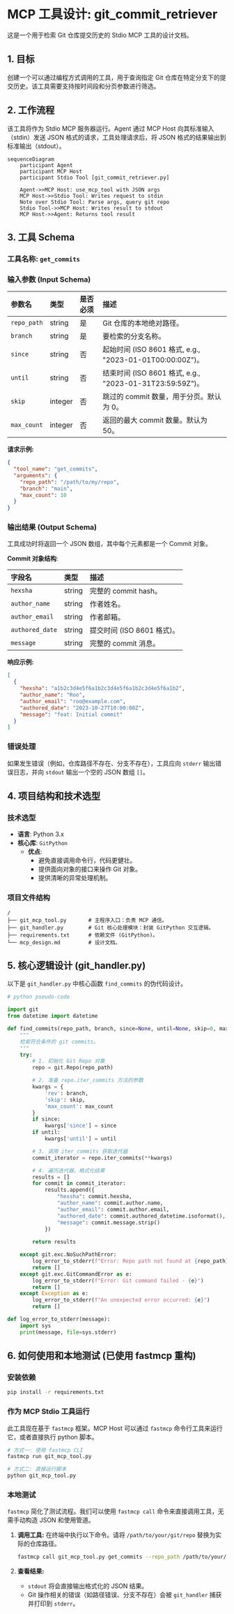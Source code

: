 # MCP 工具设计: git_commit_retriever

这是一个用于检索 Git 仓库提交历史的 Stdio MCP 工具的设计文档。

## 1. 目标

创建一个可以通过编程方式调用的工具，用于查询指定 Git 仓库在特定分支下的提交历史。该工具需要支持按时间段和分页参数进行筛选。

## 2. 工作流程

该工具将作为 Stdio MCP 服务器运行。Agent 通过 MCP Host 向其标准输入（stdin）发送 JSON 格式的请求，工具处理请求后，将 JSON 格式的结果输出到标准输出（stdout）。

```mermaid
sequenceDiagram
    participant Agent
    participant MCP Host
    participant Stdio Tool [git_commit_retriever.py]

    Agent->>MCP Host: use_mcp_tool with JSON args
    MCP Host->>Stdio Tool: Writes request to stdin
    Note over Stdio Tool: Parse args, query git repo
    Stdio Tool->>MCP Host: Writes result to stdout
    MCP Host->>Agent: Returns tool result
```

## 3. 工具 Schema

### 工具名称: `get_commits`

### 输入参数 (Input Schema)

| 参数名      | 类型    | 是否必须 | 描述                                                       |
| :---------- | :------ | :------- | :--------------------------------------------------------- |
| `repo_path` | string  | 是       | Git 仓库的本地绝对路径。                                   |
| `branch`    | string  | 是       | 要检索的分支名称。                                         |
| `since`     | string  | 否       | 起始时间 (ISO 8601 格式, e.g., "2023-01-01T00:00:00Z")。    |
| `until`     | string  | 否       | 结束时间 (ISO 8601 格式, e.g., "2023-01-31T23:59:59Z")。    |
| `skip`      | integer | 否       | 跳过的 commit 数量，用于分页。默认为 0。                   |
| `max_count` | integer | 否       | 返回的最大 commit 数量。默认为 50。                        |

**请求示例:**
```json
{
  "tool_name": "get_commits",
  "arguments": {
    "repo_path": "/path/to/my/repo",
    "branch": "main",
    "max_count": 10
  }
}
```

### 输出结果 (Output Schema)

工具成功时将返回一个 JSON 数组，其中每个元素都是一个 Commit 对象。

**Commit 对象结构**:

| 字段名         | 类型   | 描述                        |
| :------------- | :----- | :-------------------------- |
| `hexsha`       | string | 完整的 commit hash。        |
| `author_name`  | string | 作者姓名。                  |
| `author_email` | string | 作者邮箱。                  |
| `authored_date`| string | 提交时间 (ISO 8601 格式)。  |
| `message`      | string | 完整的 commit 消息。        |

**响应示例:**
```json
[
  {
    "hexsha": "a1b2c3d4e5f6a1b2c3d4e5f6a1b2c3d4e5f6a1b2",
    "author_name": "Roo",
    "author_email": "roo@example.com",
    "authored_date": "2023-10-27T10:00:00Z",
    "message": "feat: Initial commit"
  }
]
```

### 错误处理

如果发生错误（例如，仓库路径不存在、分支不存在），工具应向 `stderr` 输出错误日志，并向 `stdout` 输出一个空的 JSON 数组 `[]`。

## 4. 项目结构和技术选型

### 技术选型

*   **语言**: Python 3.x
*   **核心库**: `GitPython`
    *   **优点**:
        *   避免直接调用命令行，代码更健壮。
        *   提供面向对象的接口来操作 Git 对象。
        *   提供清晰的异常处理机制。

### 项目文件结构

```
/
├── git_mcp_tool.py       # 主程序入口：负责 MCP 通信。
├── git_handler.py        # Git 核心处理模块：封装 GitPython 交互逻辑。
├── requirements.txt      # 依赖文件 (GitPython)。
└── mcp_design.md         # 设计文档。
```

## 5. 核心逻辑设计 (git_handler.py)

以下是 `git_handler.py` 中核心函数 `find_commits` 的伪代码设计。

```python
# python pseudo-code

import git
from datetime import datetime

def find_commits(repo_path, branch, since=None, until=None, skip=0, max_count=50):
    """
    检索符合条件的 git commits。
    """
    try:
        # 1. 初始化 Git Repo 对象
        repo = git.Repo(repo_path)

        # 2. 准备 repo.iter_commits 方法的参数
        kwargs = {
            'rev': branch,
            'skip': skip,
            'max_count': max_count
        }
        if since:
            kwargs['since'] = since
        if until:
            kwargs['until'] = until

        # 3. 调用 iter_commits 获取迭代器
        commit_iterator = repo.iter_commits(**kwargs)

        # 4. 遍历迭代器，格式化结果
        results = []
        for commit in commit_iterator:
            results.append({
                "hexsha": commit.hexsha,
                "author_name": commit.author.name,
                "author_email": commit.author.email,
                "authored_date": commit.authored_datetime.isoformat(),
                "message": commit.message.strip()
            })
        
        return results

    except git.exc.NoSuchPathError:
        log_error_to_stderr(f"Error: Repo path not found at {repo_path}")
        return []
    except git.exc.GitCommandError as e:
        log_error_to_stderr(f"Error: Git command failed - {e}")
        return []
    except Exception as e:
        log_error_to_stderr(f"An unexpected error occurred: {e}")
        return []

def log_error_to_stderr(message):
    import sys
    print(message, file=sys.stderr)
```

## 6. 如何使用和本地测试 (已使用 fastmcp 重构)

### 安装依赖

```bash
pip install -r requirements.txt
```

### 作为 MCP Stdio 工具运行

此工具现在基于 `fastmcp` 框架。MCP Host 可以通过 `fastmcp` 命令行工具来运行它，或者直接执行 python 脚本。

```bash
# 方式一: 使用 fastmcp CLI
fastmcp run git_mcp_tool.py

# 方式二: 直接运行脚本
python git_mcp_tool.py
```

### 本地测试

`fastmcp` 简化了测试流程。我们可以使用 `fastmcp call` 命令来直接调用工具，无需手动构造 JSON 和使用管道。

1.  **调用工具:**
    在终端中执行以下命令。请将 `/path/to/your/git/repo` 替换为实际的仓库路径。

    ```bash
    fastmcp call git_mcp_tool.py get_commits --repo_path /path/to/your/git/repo --branch main --max_count 5
    ```

2.  **查看结果:**
    *   `stdout` 将会直接输出格式化的 JSON 结果。
    *   Git 操作相关的错误（如路径错误、分支不存在）会被 `git_handler` 捕获并打印到 `stderr`。